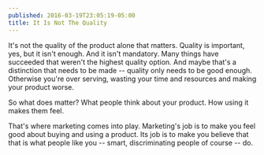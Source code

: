 ```yaml
---
published: 2016-03-19T23:05:19-05:00
title: It Is Not The Quality
---
```

It's not the quality of the product alone that matters. Quality is important, yes, but it isn't enough. And it isn't mandatory. Many things have succeeded that weren't the highest quality option. And maybe that's a distinction that needs to be made -- quality only needs to be good enough. Otherwise you're over serving, wasting your time and resources and making your product worse.

So what does matter? What people think about your product. How using it makes them feel.

That's where marketing comes into play. Marketing's job is to make you feel good about buying and using a product. Its job is to make you believe that that is what people like you -- smart, discriminating people of course -- do.